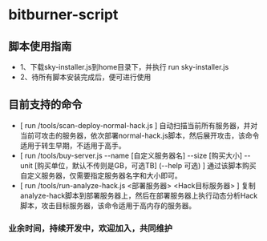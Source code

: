 # bitburner-script

## 脚本使用指南
- 1、下载sky-installer.js到home目录下，并执行 run sky-installer.js
- 2、待所有脚本安装完成后，便可进行使用

## 目前支持的命令
- [ run /tools/scan-deploy-normal-hack.js ] 自动扫描当前所有服务器，并对当前可攻击的服务器，依次部署normal-hack.js脚本，然后展开攻击，该命令适用于转生早期，不适用于高手。    
- [ run /tools/buy-server.js --name [自定义服务器名] --size [购买大小] --unit [购买单位，默认不传则是GB，可选TB] (--help 可选) ] 通过该脚本购买自定义服务器，仅需要指定服务器名字和大小即可。
- [ run /tools/run-analyze-hack.js <部署服务器> <Hack目标服务器> ] 复制analyze-hack脚本到部署服务器上，然后在部署服务器上执行动态分析Hack脚本，攻击目标服务器，该命令适用于高内存的服务器。

### 业余时间，持续开发中，欢迎加入，共同维护